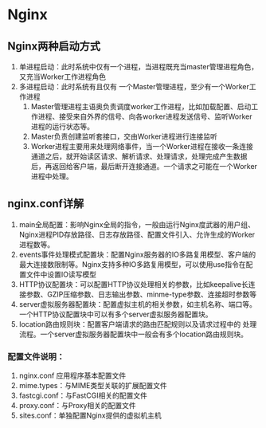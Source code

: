 # Nginx

## Nginx两种启动方式
1. 单进程启动：此时系统中仅有一个进程，当进程既充当master管理进程角色，又充当Worker工作进程角色
2. 多进程启动：此时系统有且仅有 一个Master管理进程，至少有一个Worker工作进程
   1. Master管理进程主语奥负责调度worker工作进程，比如加载配置、启动工作进程、接受来自外界的信号、向各worker进程发送信号、监听Worker进程的运行状态等。
   2. Master负责创建监听套接口，交由Worker进程进行连接监听
   3. Worker进程主要用来处理网络事件，当一个Worker进程在接收一条连接通道之后，就开始读区请求、解析请求、处理请求，处理完成产生数据后，再返回给客户端，最后断开连接通道。一个请求之可能在一个Worker进程中处理。

## nginx.conf详解

1. main全局配置：影响Nginx全局的指令，一般由运行Nginx度武器的用户组、Nginx进程PID存放路径、日志存放路径、配置文件引入、允许生成的Worker进程数等。
2. events事件处理模式配置块：配置Nginx服务器的IO多路复用模型、客户端的最大连接数限制等。Nginx支持多种IO多路复用模型，可以使用use指令在配置文件中设置IO读写模型
3. HTTP协议配置块：可以配置HTTP协议处理相关的参数，比如keepalive长连接参数、GZIP压缩参数、日志输出参数、minme-type参数、连接超时参数等
4. server虚拟服务器配置块：配置虚拟主机的相关参数，如主机名称、端口等。一个HTTP协议配置块中可以有多个server虚拟服务器配置块。
5. location路由规则块：配置客户端请求的路由匹配规则以及请求过程中的 处理流程。一个server虚拟服务器配置块中一般会有多个location路由规则块。

### 配置文件说明：
1. nginx.conf 应用程序基本配置文件
2. mime.types：与MIME类型关联的扩展配置文件
3. fastcgi.conf：与FastCGI相关的配置文件
4. proxy.conf：与Proxy相关的配置文件
5. sites.conf：单独配置Nginx提供的虚拟机主机